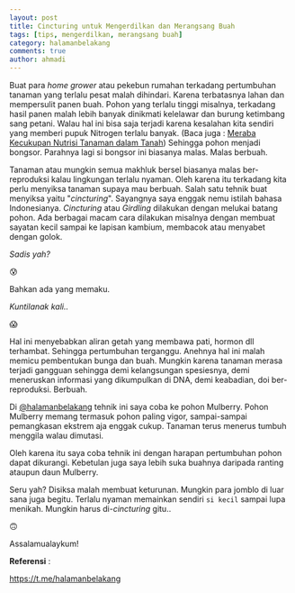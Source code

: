 ```yaml
---
layout: post
title: Cincturing untuk Mengerdilkan dan Merangsang Buah
tags: [tips, mengerdilkan, merangsang buah]
category: halamanbelakang
comments: true
author: ahmadi
--- 
```


Buat para *home grower* atau pekebun rumahan terkadang pertumbuhan tanaman yang terlalu pesat malah dihindari. Karena terbatasnya lahan dan mempersulit panen buah. Pohon yang terlalu tinggi misalnya, terkadang hasil panen malah lebih banyak dinikmati kelelawar dan burung ketimbang sang petani. Walau hal ini bisa saja terjadi karena kesalahan kita sendiri yang memberi pupuk Nitrogen terlalu banyak. (Baca juga : [Meraba Kecukupan Nutrisi Tanaman dalam Tanah](https://ahmadihamid.com/halamanbelakang/meraba-2018/)) Sehingga pohon menjadi bongsor. Parahnya lagi si bongsor ini biasanya malas. Malas berbuah. 

Tanaman atau mungkin semua makhluk bersel biasanya malas ber-reproduksi kalau lingkungan terlalu nyaman. Oleh karena itu terkadang kita perlu menyiksa tanaman supaya mau berbuah. Salah satu tehnik buat menyiksa yaitu "*cincturing*". Sayangnya saya enggak nemu istilah bahasa Indonesianya. *Cincturing* atau *Girdling* dilakukan dengan melukai batang pohon. Ada berbagai macam cara dilakukan misalnya dengan membuat sayatan kecil sampai ke lapisan kambium, membacok atau menyabet dengan golok.  

*Sadis yah?*  

😰

Bahkan ada yang memaku. 

*Kuntilanak kali..*  

😱
  
Hal ini menyebabkan aliran getah yang membawa pati, hormon dll terhambat. Sehingga pertumbuhan terganggu. Anehnya hal ini malah memicu pembentukan bunga dan buah. Mungkin karena tanaman merasa terjadi gangguan sehingga demi kelangsungan spesiesnya, demi meneruskan informasi yang dikumpulkan di DNA, demi keabadian, doi ber-reproduksi. Berbuah.

Di [@halamanbelakang](https://t.me/halamanbelakang) tehnik ini saya coba ke pohon Mulberry. Pohon Mulberry memang termasuk pohon paling vigor, sampai-sampai pemangkasan ekstrem aja enggak cukup. Tanaman terus menerus tumbuh menggila walau dimutasi.

<script async src="https://telegram.org/js/telegram-widget.js?4" data-telegram-post="nocan/65" data-width="100%"></script>

<script async src="https://telegram.org/js/telegram-widget.js?4" data-telegram-post="nocan/64" data-width="100%"></script>

Oleh karena itu saya coba tehnik ini dengan harapan pertumbuhan pohon dapat dikurangi. Kebetulan juga saya lebih suka buahnya daripada ranting ataupun daun Mulberry.

<script async src="https://telegram.org/js/telegram-widget.js?4" data-telegram-post="nocan/66" data-width="100%"></script>

<script async src="https://telegram.org/js/telegram-widget.js?4" data-telegram-post="nocan/67" data-width="100%"></script>

<script async src="https://telegram.org/js/telegram-widget.js?4" data-telegram-post="nocan/68" data-width="100%"></script>

Seru yah? Disiksa malah membuat keturunan. Mungkin para jomblo di luar sana juga begitu. Terlalu nyaman memainkan sendiri `si kecil` sampai lupa menikah. Mungkin harus di-*cincturing* gitu..

🙃

Assalamualaykum!

**Referensi** :

<https://t.me/halamanbelakang>
